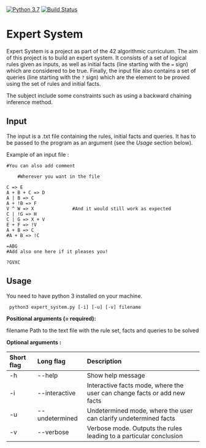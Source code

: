 [![Python 3.7](https://img.shields.io/badge/python-3.7-blue.svg)](https://www.python.org/downloads/release/python-360/)
[![Build Status](https://travis-ci.org/gvannest/expert_system.svg?branch=master)](https://travis-ci.org/gvannest/expert_system)


# Expert System

Expert System is a project as part of the 42 algorithmic curriculum.
The aim of this project is to build an expert system. It consists of a set of logical rules given as inputs,
as well as initial facts (line starting with the `=` sign) which are considered to be true.
Finally, the input file also contains a set of queries (line starting with the `?` sign) which are the element to be proved using the set of rules and initial facts.

The subject include some constraints such as using a backward chaining inference method.

## Input

The input is a .txt file containing the rules, initial facts and queries.
It has to be passed to the program as an argument (see the *Usage* section below).

Example of an input file :

```
#You can also add comment

    #Wherever you want in the file

C => E
A + B + C => D
A | B => C
A + !B => F
V ^ W => X              #And it would still work as expected
C | !G => H
C | G => X + V
E + F => !V
A + B => C
#A + B => !C

=ABG
#Add also one here if it pleases you!

?GVXC
```


## Usage

You need to have python 3 installed on your machine.

``` python3 expert_system.py [-i] [-u] [-v] filename```

**Positional arguments (= required):**

filename      Path to the text file with the rule set, facts and queries to be solved
  

**Optional arguments :**

Short flag       | Long flag              | Description
:----------------|:-----------------------| :---------------------------|
  -h             | --help                 |    Show help message
  -i             | --interactive          |    Interactive facts mode, where the user can change facts or add new facts
  -u             | --undetermined         |    Undetermined mode, where the user can clarify undetermined facts
  -v             | --verbose              |    Verbose mode. Outputs the rules leading to a particular conclusion
